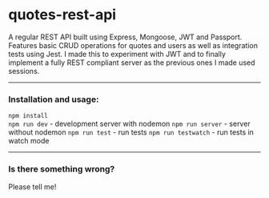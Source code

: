 # quotes-rest-api

A regular REST API built using Express, Mongoose, JWT and Passport. Features basic CRUD operations for quotes and users as well as integration tests using Jest. I made this to experiment with JWT and to finally implement a fully REST compliant server as the previous ones I made used sessions.

---

### Installation and usage:

`npm install`  
`npm run dev` - development server with nodemon
`npm run server` - server without nodemon
`npm run test` - run tests
`npm run testwatch` - run tests in watch mode

---

### Is there something wrong?

Please tell me!
